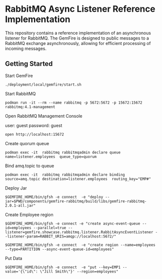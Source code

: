 # RabbitMQ Async Listener Reference Implementation


This repository contains a reference implementation of an asynchronous listener for RabbitMQ. 
The GemFire is designed to public messages to a RabbitMQ exchange asynchronously, 
allowing for efficient processing of incoming messages.


##  Getting Started

Start GemFire 

```shell
./deployment/local/gemfire/start.sh 
```

Start RabbitMQ

```shell
podman run -it --rm --name rabbitmq -p 5672:5672 -p 15672:15672 rabbitmq:4.1-management
```

Open RabbitMQ Management Console

user: guest
password: guest

```shell
open http://localhost:15672
```

Create quorum queue

```shell
podman exec -it  rabbitmq rabbitmqadmin declare queue name=listener.employees  queue_type=quorum 
```

Bind amq.topic to queue

```shell
podman exec -it  rabbitmq rabbitmqadmin declare binding source=amq.topic destination=listener.employees  routing_key="EMP#"
```

Deploy Jar

```shell
$GEMFIRE_HOME/bin/gfsh -e connect  -e "deploy --jar=$PWD/components/gemfire-rabbitmq/build/libs/gemfire-rabbitmq-2.0.1-all.jar"
```

Create Employee region



```shell
$GEMFIRE_HOME/bin/gfsh -e connect -e "create async-event-queue --id=employees --parallel=true --listener=gemfire.showcase.rabbitmq.listener.RabbitAsyncEventListener --listener-param=RABBIT_URIS=amqp://localhost:5672/"
```


```shell
$GEMFIRE_HOME/bin/gfsh -e connect  -e "create region --name=employees --type=PARTITION --async-event-queue-id=employees"
```


Put Data

```shell
$GEMFIRE_HOME/bin/gfsh -e connect  -e "put --key=EMP1 --value='{\"id\": \"Jill Smith\"}' --region=employees"
```